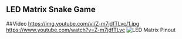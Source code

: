 ## LED Matrix Snake Game
##Video
https://img.youtube.com/vi/Z-m7jdfTLvc/1.jpg https://www.youtube.com/watch?v=Z-m7jdfTLvc
![LED Matrix Pinout](https://github.com/khanasif786/led_mat_snake/blob/main/images/led_matrix_pinout.jpg?raw=true)
